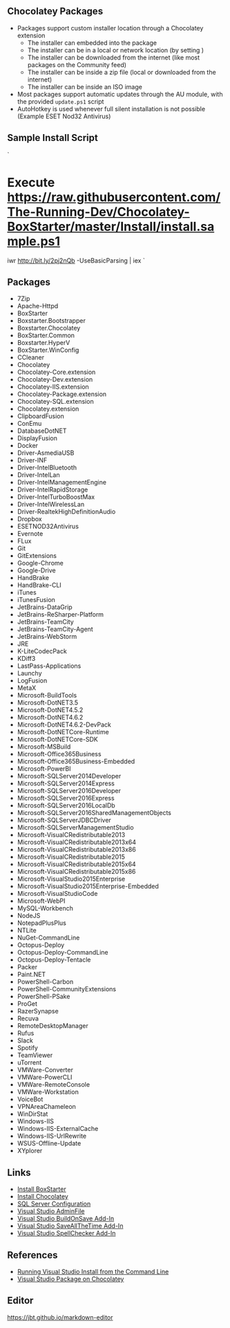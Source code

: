 ## Chocolatey Packages
  * Packages support custom installer location through a Chocolatey extension
    * The installer can embedded into the package
    * The installer can be in a local or network location (by setting )
    * The installer can be downloaded from the internet (like most packages on the Community feed)
    * The installer can be inside a zip file (local or downloaded from the internet)
    * The installer can be inside an ISO image
  * Most packages support automatic updates through the AU module, with the provided `update.ps1` script
  * AutoHotkey is used whenever full silent installation is not possible (Example ESET Nod32 Antivirus)

## Sample Install Script
  `
  # Execute https://raw.githubusercontent.com/The-Running-Dev/Chocolatey-BoxStarter/master/Install/install.sample.ps1
  iwr http://bit.ly/2pj2nQb -UseBasicParsing | iex
  `

## Packages
  * 7Zip
  * Apache-Httpd
  * BoxStarter
  * Boxstarter.Bootstrapper
  * Boxstarter.Chocolatey
  * BoxStarter.Common
  * Boxstarter.HyperV
  * BoxStarter.WinConfig
  * CCleaner
  * Chocolatey
  * Chocolatey-Core.extension
  * Chocolatey-Dev.extension
  * Chocolatey-IIS.extension
  * Chocolatey-Package.extension
  * Chocolatey-SQL.extension
  * Chocolatey.extension
  * ClipboardFusion
  * ConEmu
  * DatabaseDotNET
  * DisplayFusion
  * Docker
  * Driver-AsmediaUSB
  * Driver-INF
  * Driver-IntelBluetooth
  * Driver-IntelLan
  * Driver-IntelManagementEngine
  * Driver-IntelRapidStorage
  * Driver-IntelTurboBoostMax
  * Driver-IntelWirelessLan
  * Driver-RealtekHighDefinitionAudio
  * Dropbox
  * ESETNOD32Antivirus
  * Evernote
  * FLux
  * Git
  * GitExtensions
  * Google-Chrome
  * Google-Drive
  * HandBrake
  * HandBrake-CLI
  * iTunes
  * iTunesFusion
  * JetBrains-DataGrip
  * JetBrains-ReSharper-Platform
  * JetBrains-TeamCity
  * JetBrains-TeamCity-Agent
  * JetBrains-WebStorm
  * JRE
  * K-LiteCodecPack
  * KDiff3
  * LastPass-Applications
  * Launchy
  * LogFusion
  * MetaX
  * Microsoft-BuildTools
  * Microsoft-DotNET3.5
  * Microsoft-DotNET4.5.2
  * Microsoft-DotNET4.6.2
  * Microsoft-DotNET4.6.2-DevPack
  * Microsoft-DotNETCore-Runtime
  * Microsoft-DotNETCore-SDK
  * Microsoft-MSBuild
  * Microsoft-Office365Business
  * Microsoft-Office365Business-Embedded
  * Microsoft-PowerBI
  * Microsoft-SQLServer2014Developer
  * Microsoft-SQLServer2014Express
  * Microsoft-SQLServer2016Developer
  * Microsoft-SQLServer2016Express
  * Microsoft-SQLServer2016LocalDb
  * Microsoft-SQLServer2016SharedManagementObjects
  * Microsoft-SQLServerJDBCDriver
  * Microsoft-SQLServerManagementStudio
  * Microsoft-VisualCRedistributable2013
  * Microsoft-VisualCRedistributable2013x64
  * Microsoft-VisualCRedistributable2013x86
  * Microsoft-VisualCRedistributable2015
  * Microsoft-VisualCRedistributable2015x64
  * Microsoft-VisualCRedistributable2015x86
  * Microsoft-VisualStudio2015Enterprise
  * Microsoft-VisualStudio2015Enterprise-Embedded
  * Microsoft-VisualStudioCode
  * Microsoft-WebPI
  * MySQL-Workbench
  * NodeJS
  * NotepadPlusPlus
  * NTLite
  * NuGet-CommandLine
  * Octopus-Deploy
  * Octopus-Deploy-CommandLine
  * Octopus-Deploy-Tentacle
  * Packer
  * Paint.NET
  * PowerShell-Carbon
  * PowerShell-CommunityExtensions
  * PowerShell-PSake
  * ProGet
  * RazerSynapse
  * Recuva
  * RemoteDesktopManager
  * Rufus
  * Slack
  * Spotify
  * TeamViewer
  * uTorrent
  * VMWare-Converter
  * VMWare-PowerCLI
  * VMWare-RemoteConsole
  * VMWare-Workstation
  * VoiceBot
  * VPNAreaChameleon
  * WinDirStat
  * Windows-IIS
  * Windows-IIS-ExternalCache
  * Windows-IIS-UrlRewrite
  * WSUS-Offline-Update
  * XYplorer


## Links
  * [Install BoxStarter](http://bit.ly/win10boxstarter)
  * [Install Chocolatey](http://bit.ly/win10boxstarter-choco)
  * [SQL Server Configuration](http://bit.ly/win10boxstarter-sqlserverconfig)
  * [Visual Studio AdminFile](http://bit.ly/win10boxstarter-vsadmin)
  * [Visual Studio BuildOnSave Add-In](http://bit.ly/win10boxstarert-vs-buildonsave)
  * [Visual Studio SaveAllTheTime Add-In](http://bit.ly/win10boxstarert-vs-saveallthetime)
  * [Visual Studio SpellChecker Add-In](http://bit.ly/win10boxstarter-vs-spellchecker)

## References
  * [Running Visual Studio Install from the Command Line](https://msdn.microsoft.com/en-us/library/mt720584.aspx)
  * [Visual Studio Package on Chocolatey](https://chocolatey.org/packages/VisualStudio2015Enterprise)

## Editor
https://jbt.github.io/markdown-editor
